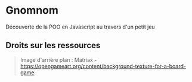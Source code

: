 # Gnomnom
Découverte de la POO en Javascript au travers d'un petit jeu

## Droits sur les ressources
> Image d'arrière plan : Matriax - https://opengameart.org/content/background-texture-for-a-board-game
